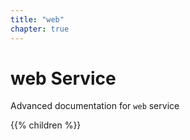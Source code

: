 ```yaml
---
title: "web"
chapter: true
---
```


# web Service

Advanced documentation for `web` service 

{{% children %}}
